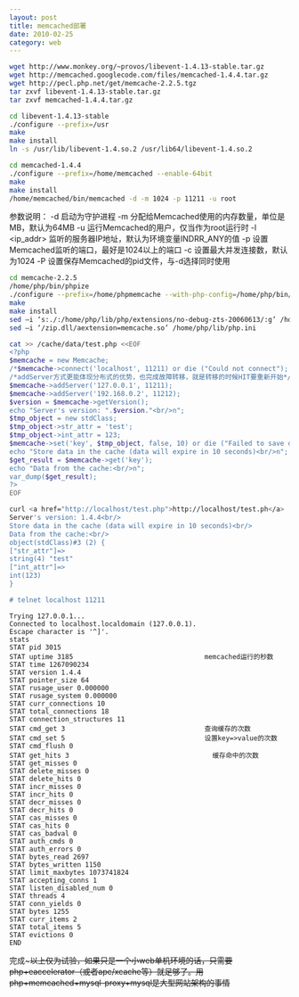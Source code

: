 ```yaml
---
layout: post
title: memcached部署
date: 2010-02-25
category: web
---
```

```bash
wget http://www.monkey.org/~provos/libevent-1.4.13-stable.tar.gz
wget http://memcached.googlecode.com/files/memcached-1.4.4.tar.gz
wget http://pecl.php.net/get/memcache-2.2.5.tgz
tar zxvf libevent-1.4.13-stable.tar.gz
tar zxvf memcached-1.4.4.tar.gz

cd libevent-1.4.13-stable
./configure --prefix=/usr
make
make install
ln -s /usr/lib/libevent-1.4.so.2 /usr/lib64/libevent-1.4.so.2

cd memcached-1.4.4
./configure --prefix=/home/memcached --enable-64bit
make
make install
/home/memcached/bin/memcached -d -m 1024 -p 11211 -u root
```

参数说明：
    -d 启动为守护进程
    -m <num> 分配给Memcached使用的内存数量，单位是MB，默认为64MB
    -u <username> 运行Memcached的用户，仅当作为root运行时
    -l <ip_addr> 监听的服务器IP地址，默认为环境变量INDRR_ANY的值
    -p <num> 设置Memcached监听的端口，最好是1024以上的端口
    -c <num> 设置最大并发连接数，默认为1024
    -P <file> 设置保存Memcached的pid文件，与-d选择同时使用

```bash
cd memcache-2.2.5
/home/php/bin/phpize
./configure --prefix=/home/phpmemcache --with-php-config=/home/php/bin/php-config
make
make install
sed –i ‘s:./:/home/php/lib/php/extensions/no-debug-zts-20060613/:g’ /home/php/lib/php.ini
sed –i ‘/zip.dll/aextension=memcache.so’ /home/php/lib/php.ini

cat >> /cache/data/test.php <<EOF
<?php
$memcache = new Memcache;
/*$memcache->connect('localhost', 11211) or die ("Could not connect");
/*addServer方式更能体现分布式的优势，也完成故障转移，就是转移的时候HIT要重新开始*/
$memcache->addServer('127.0.0.1', 11211);
$memcache->addServer('192.168.0.2', 11212);
$version = $memcache->getVersion();
echo "Server's version: ".$version."<br/>n";
$tmp_object = new stdClass;
$tmp_object->str_attr = 'test';
$tmp_object->int_attr = 123;
$memcache->set('key', $tmp_object, false, 10) or die ("Failed to save data at the server");
echo "Store data in the cache (data will expire in 10 seconds)<br/>n";
$get_result = $memcache->get('key');
echo "Data from the cache:<br/>n";
var_dump($get_result);
?>
EOF
```

```bash
curl <a href="http://localhost/test.php">http://localhost/test.ph</a>
Server's version: 1.4.4<br/>
Store data in the cache (data will expire in 10 seconds)<br/>
Data from the cache:<br/>
object(stdClass)#3 (2) {
["str_attr"]=>
string(4) "test"
["int_attr"]=>
int(123)
}

# telnet localhost 11211
```
    Trying 127.0.0.1...
    Connected to localhost.localdomain (127.0.0.1).
    Escape character is '^]'.
    stats
    STAT pid 3015
    STAT uptime 3185                                 memcached运行的秒数
    STAT time 1267090234
    STAT version 1.4.4
    STAT pointer_size 64
    STAT rusage_user 0.000000
    STAT rusage_system 0.000000
    STAT curr_connections 10
    STAT total_connections 18
    STAT connection_structures 11
    STAT cmd_get 3                                   查询缓存的次数
    STAT cmd_set 5                                   设置key=>value的次数
    STAT cmd_flush 0
    STAT get_hits 3                                    缓存命中的次数
    STAT get_misses 0
    STAT delete_misses 0
    STAT delete_hits 0
    STAT incr_misses 0
    STAT incr_hits 0
    STAT decr_misses 0
    STAT decr_hits 0
    STAT cas_misses 0
    STAT cas_hits 0
    STAT cas_badval 0
    STAT auth_cmds 0
    STAT auth_errors 0
    STAT bytes_read 2697
    STAT bytes_written 1150
    STAT limit_maxbytes 1073741824
    STAT accepting_conns 1
    STAT listen_disabled_num 0
    STAT threads 4
    STAT conn_yields 0
    STAT bytes 1255
    STAT curr_items 2
    STAT total_items 5
    STAT evictions 0
    END

完成~~~以上仅为试验，如果只是一个小web单机环境的话，只需要php+eaccelerator（或者apc/xcache等）就足够了。用php+memcached+mysql-proxy+mysql是大型网站架构的事情~~


